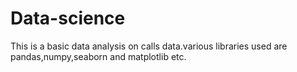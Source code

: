 # Data-science
This is a basic data analysis on calls data.various libraries used are pandas,numpy,seaborn and matplotlib etc.
